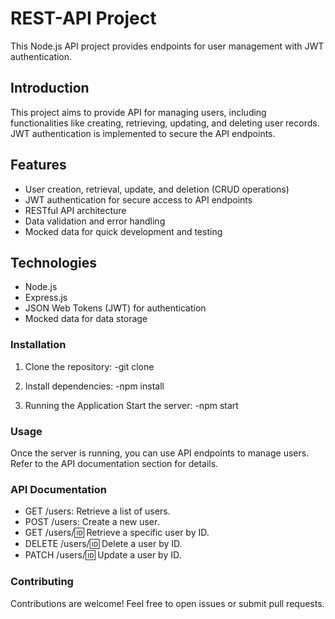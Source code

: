 # REST-API Project

This Node.js API project provides endpoints for user management with JWT authentication.

## Introduction

This project aims to provide API for managing users, including functionalities like creating, retrieving, updating, and deleting user records. JWT authentication is implemented to secure the API endpoints.

## Features

- User creation, retrieval, update, and deletion (CRUD operations)
- JWT authentication for secure access to API endpoints
- RESTful API architecture
- Data validation and error handling
- Mocked data for quick development and testing

## Technologies

- Node.js
- Express.js
- JSON Web Tokens (JWT) for authentication
- Mocked data for data storagе

### Installation

1. Clone the repository:
   -git clone <repository-url>
   
2. Install dependencies:
   -npm install
   
4. Running the Application
   Start the server:
   -npm start

### Usage
Once the server is running, you can use API endpoints to manage users. Refer to the API documentation section for details.

### API Documentation
- GET /users: Retrieve a list of users.
- POST /users: Create a new user.
- GET /users/:id: Retrieve a specific user by ID.
- DELETE /users/:id: Delete a user by ID.
- PATCH /users/:id: Update a user by ID.

### Contributing
Contributions are welcome! Feel free to open issues or submit pull requests.



